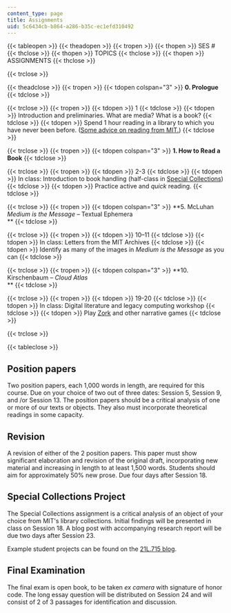 ```yaml
---
content_type: page
title: Assignments
uid: 5c6434cb-b864-a286-b35c-ec1efd310492
---
```


{{< tableopen >}}
{{< theadopen >}}
{{< tropen >}}
{{< thopen >}}
SES #
{{< thclose >}}
{{< thopen >}}
TOPICS
{{< thclose >}}
{{< thopen >}}
ASSIGNMENTS
{{< thclose >}}

{{< trclose >}}

{{< theadclose >}}
{{< tropen >}}
{{< tdopen colspan="3" >}}
**0\. Prologue**
{{< tdclose >}}

{{< trclose >}}
{{< tropen >}}
{{< tdopen >}}
1
{{< tdclose >}}
{{< tdopen >}}
Introduction and preliminaries. What are media? What is a book?
{{< tdclose >}}
{{< tdopen >}}
Spend 1 hour reading in a library to which you have never been before. ([Some advice on reading from MIT.](http://uaap.mit.edu/tutoring-support/study-tips/tooling-and-studying/tooling-and-studying-effective-reading-and-note-taking))
{{< tdclose >}}

{{< trclose >}}
{{< tropen >}}
{{< tdopen colspan="3" >}}
**1\. How to Read a Book**
{{< tdclose >}}

{{< trclose >}}
{{< tropen >}}
{{< tdopen >}}
2-3
{{< tdclose >}}
{{< tdopen >}}
In class: Introduction to book handling (half-class in [Special Collections](https://libraries.mit.edu/archives/))
{{< tdclose >}}
{{< tdopen >}}
Practice active and _quick_ reading.
{{< tdclose >}}

{{< trclose >}}
{{< tropen >}}
{{< tdopen colspan="3" >}}
**5\. McLuhan _Medium is the Message_ – Textual Ephemera  
**
{{< tdclose >}}

{{< trclose >}}
{{< tropen >}}
{{< tdopen >}}
10–11
{{< tdclose >}}
{{< tdopen >}}
In class: Letters from the MIT Archives
{{< tdclose >}}
{{< tdopen >}}
Identify as many of the images in _Medium is the Message_ as you can
{{< tdclose >}}

{{< trclose >}}
{{< tropen >}}
{{< tdopen colspan="3" >}}
**10\. Kirschenbaum – _Cloud Atlas_  
**
{{< tdclose >}}

{{< trclose >}}
{{< tropen >}}
{{< tdopen >}}
19-20
{{< tdclose >}}
{{< tdopen >}}
In class: Digital literature and legacy computing workshop
{{< tdclose >}}
{{< tdopen >}}
Play [Zork](https://textadventures.co.uk/games/view/5zyoqrsugeopel3ffhz_vq/zork) and other narrative games
{{< tdclose >}}

{{< trclose >}}

{{< tableclose >}}

Position papers
---------------

Two position papers, each 1,000 words in length, are required for this course. Due on your choice of two out of three dates: Session 5, Session 9, and /or Session 13. The position papers should be a critical analysis of one or more of our texts or objects. They also must incorporate theoretical readings in some capacity. 

Revision
--------

A revision of either of the 2 position papers. This paper must show significant elaboration and revision of the original draft, incorporating new material and increasing in length to at least 1,500 words. Students should aim for approximately 50% new prose. Due four days after Session 18.

Special Collections Project
---------------------------

The Special Collections assignment is a critical analysis of an object of your choice from MIT's library collections. Initial findings will be presented in class on Session 18. A blog post with accompanying research report will be due two days after Session 23.

Example student projects can be found on the [21L.715 blog](https://21l715.wordpress.com/).

Final Examination
-----------------

The final exam is open book, to be taken _ex camera_ with signature of honor code. The long essay question will be distributed on Session 24 and will consist of 2 of 3 passages for identification and discussion.